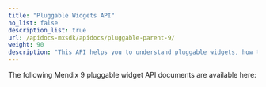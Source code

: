 ```yaml
---
title: "Pluggable Widgets API"
no_list: false
description_list: true
url: /apidocs-mxsdk/apidocs/pluggable-parent-9/
weight: 90
description: "This API helps you to understand pluggable widgets, how they extend app functionality, and how they can be built to interact with Mendix's APIs in Mx9."
---
```


The following Mendix 9 pluggable widget API documents are available here:


